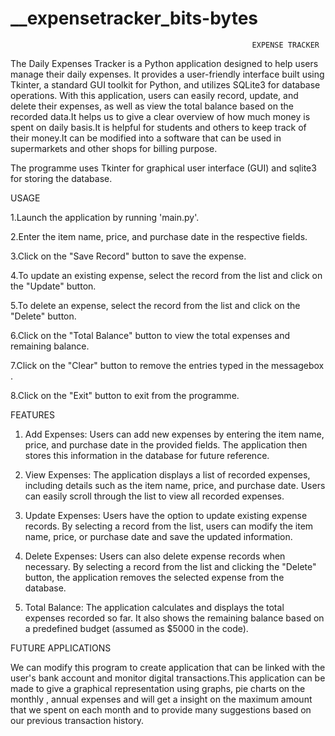 # __expensetracker_bits-bytes

                                                          EXPENSE TRACKER
The Daily Expenses Tracker is a Python application designed to help users manage their daily expenses. It provides a user-friendly interface built using Tkinter, a standard GUI toolkit for Python, and utilizes SQLite3 for database operations. With this application, users can easily record, update, and delete their expenses, as well as view the total balance based on the recorded data.It helps us to give a clear overview of how much money is spent on daily basis.It is helpful for students and others to keep track of their money.It can be modified into a software that can be used in supermarkets and other shops for billing purpose.

The programme uses Tkinter for  graphical user interface (GUI) and sqlite3 for storing the database.


USAGE   

1.Launch the application by running 'main.py'.

2.Enter the item name, price, and purchase date in the respective fields.

3.Click on the "Save Record" button to save the expense.

4.To update an existing expense, select the record from the list and click on the "Update" button.

5.To delete an expense, select the record from the list and click on the "Delete" button.

6.Click on the "Total Balance" button to view the total expenses and remaining balance.

7.Click on the "Clear" button to remove the entries typed in the messagebox .

8.Click on the "Exit" button to exit from the programme.

FEATURES

1. Add Expenses:
Users can add new expenses by entering the item name, price, and purchase date in the provided fields. The application then stores this information in the database for future reference.

2. View Expenses:
The application displays a list of recorded expenses, including details such as the item name, price, and purchase date. Users can easily scroll through the list to view all recorded expenses.

3. Update Expenses:
Users have the option to update existing expense records. By selecting a record from the list, users can modify the item name, price, or purchase date and save the updated information.

4. Delete Expenses:
Users can also delete expense records when necessary. By selecting a record from the list and clicking the "Delete" button, the application removes the selected expense from the database.

5. Total Balance:
The application calculates and displays the total expenses recorded so far. It also shows the remaining balance based on a predefined budget (assumed as $5000 in the code).



FUTURE APPLICATIONS

We can modify this program to create application that can be linked with the user's bank account and monitor digital transactions.This application can be made to give a graphical representation using graphs, pie charts on the monthly , annual expenses and will get a insight on the maximum amount that we spent on each month and to provide many suggestions based on our previous transaction history.
 




